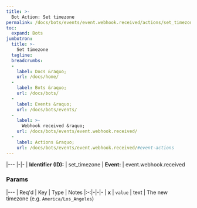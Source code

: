 ```yaml
---
title: >-
  Bot Action: Set timezone
permalink: /docs/bots/events/event.webhook.received/actions/set_timezone/
toc:
  expand: Bots
jumbotron:
  title: >-
    Set timezone
  tagline: 
  breadcrumbs:
  -
    label: Docs &raquo;
    url: /docs/home/
  -
    label: Bots &raquo;
    url: /docs/bots/
  -
    label: Events &raquo;
    url: /docs/bots/events/
  -
    label: >-
      Webhook received &raquo;
    url: /docs/bots/events/event.webhook.received/
  -
    label: Actions &raquo;
    url: /docs/bots/events/event.webhook.received/#event-actions
---
```


|---
|-|-
| **Identifier (ID):** | set_timezone
| **Event:** | event.webhook.received

### Params

|---
| Req'd | Key | Type | Notes
|:-:|-|-|-
| **x** | `value` | text | The new timezone (e.g. `America/Los_Angeles`)
